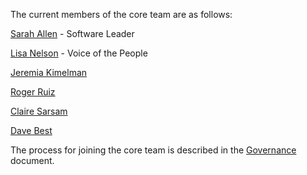 The current members of the core team are as follows:

[Sarah Allen](https://github.com/ultrasaurus) - Software Leader

[Lisa Nelson](https://github.com/LisaLNelson) - Voice of the People

[Jeremia Kimelman](https://github.com/jeremiak)

[Roger Ruiz](https://github.com/rogeruiz)

[Claire Sarsam](https://github.com/csarsam)

[Dave Best](https://github.com/davidebest)

The process for joining the core team is described in the [Governance](GOVERNANCE.md) document.
